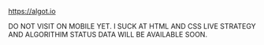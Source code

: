 https://algot.io

DO NOT VISIT ON MOBILE YET.
I SUCK AT HTML AND CSS
LIVE STRATEGY AND ALGORITHIM STATUS DATA WILL BE AVAILABLE SOON.

